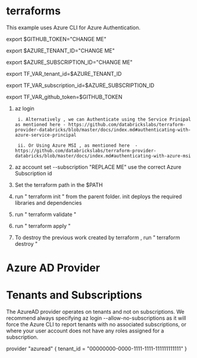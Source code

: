 # terraforms

This example uses Azure CLI for Azure Authentication. 



export $GITHUB_TOKEN="CHANGE ME"

export $AZURE_TENANT_ID="CHANGE ME"

export $AZURE_SUBSCRIPTION_ID="CHANGE ME"

export TF_VAR_tenant_id=$AZURE_TENANT_ID

export TF_VAR_subscription_id=$AZURE_SUBSCRIPTION_ID

export TF_VAR_github_token=$GITHUB_TOKEN



1. az login 

        i. Alternatively , we can Authenticate using the Service Prinipal as mentioned here - https://github.com/databrickslabs/terraform-provider-databricks/blob/master/docs/index.md#authenticating-with-azure-service-principal
     
        ii. Or Using Azure MSI , as mentioned here  - https://github.com/databrickslabs/terraform-provider-databricks/blob/master/docs/index.md#authenticating-with-azure-msi
     
2. az account set --subscription "REPLACE ME"
    use the correct Azure Subscription id
4. Set the terraform path in the $PATH
5. run " terraform init " from the parent folder. init deploys the required libraries and dependencies
6. run " terraform validate " 
7. run " terraform apply "
8. To destroy the previous work created by terraform , run " terraform destroy "


# Azure AD Provider

Tenants and Subscriptions
==========================
The AzureAD provider operates on tenants and not on subscriptions. We recommend always specifying az login --allow-no-subscriptions as it will force the Azure CLI to report tenants with no associated subscriptions, or where your user account does not have any roles assigned for a subscription.

provider "azuread" {
  tenant_id = "00000000-0000-1111-1111-111111111111"
}